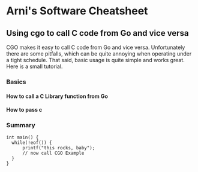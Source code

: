 
# Arni's Software Cheatsheet
## Using cgo to call C code from Go and vice versa
CGO makes it easy to call C code from Go and vice versa. Unfortunately there are some pitfalls, which can be quite annoying when operating under a tight schedule. That said, basic usage is quite simple and works great. Here is a small tutorial.
### Basics
#### How to call a C Library function from Go
#### How to pass c
### Summary




    int main() {
      while(!eof()) {
	      printf("this rocks, baby");
	      // now call CGO Example
      }
    }
<!--stackedit_data:
eyJoaXN0b3J5IjpbLTIyMjM3NDQ3MywtMTMwNjk4OTA4Nl19
-->